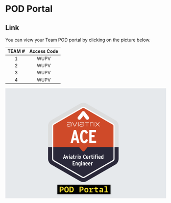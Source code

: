 # POD Portal

## Link
You can view your Team POD portal by clicking on the picture below. 

| **TEAM #** | **Access Code** |
|:----------:|:---------------:|
|      1     |       WUPV      |
|      2     |       WUPV      |
|      3     |       WUPV      |
|      4     |       WUPV      |

<a href="https://bridge-portal.ace.aviatrixlab.com/" target="_blank">

![My image](images/pod.png)

</a>
